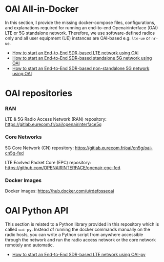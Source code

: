 # OAI All-in-Docker

In this section, I provide the missing docker-compose files, configurations, and explanations required for running an end-to-end Openairinterface (OAI) LTE or 5G standalone network. Therefore, we use software-defined radios only and all user equipment (UE) instances are OAI-based e.g. `lte-ue` or `nr-ue`.

- [How to start an End-to-End SDR-based LTE network using OAI](docs/LTE.md)
- [How to start an End-to-End SDR-based standalone 5G network using OAI](docs/5G_SA_MINI_NRF.md)
- [How to start an End-to-End SDR-based non-standalone 5G network using OAI](docs/5G_NSA.md)

# OAI repositories

### RAN

LTE & 5G Radio Access Network (RAN) repository: https://gitlab.eurecom.fr/oai/openairinterface5g

### Core Networks

5G Core Network (CN) repository: https://gitlab.eurecom.fr/oai/cn5g/oai-cn5g-fed

LTE Eovlved Packet Core (EPC) repository: https://github.com/OPENAIRINTERFACE/openair-epc-fed.

### Docker Images

Docker images: https://hub.docker.com/u/rdefosseoai

# OAI Python API

This section is related to a Python library provided in this repository which is called `oai-py`. Instead of running the docker commands manually on the radio hosts, you can write a Python script from anywhere accessible through the network and run the radio access network or the core network remotely and automatic.

- [How to start an End-to-End SDR-based LTE network using OAI-py](docs/LTE-oaipy.md)
